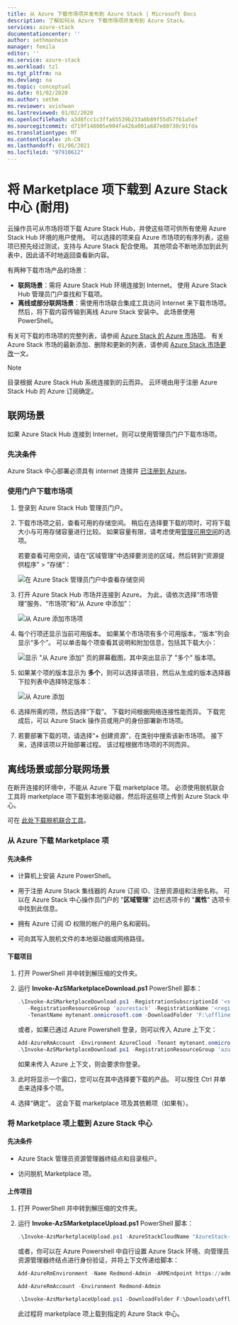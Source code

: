 ```yaml
---
title: 从 Azure 下载市场项并发布到 Azure Stack | Microsoft Docs
description: 了解如何从 Azure 下载市场项并发布到 Azure Stack。
services: azure-stack
documentationcenter: ''
author: sethmanheim
manager: femila
editor: ''
ms.service: azure-stack
ms.workload: tzl
ms.tgt_pltfrm: na
ms.devlang: na
ms.topic: conceptual
ms.date: 01/02/2020
ms.author: sethm
ms.reviewer: avishwan
ms.lastreviewed: 01/02/2020
ms.openlocfilehash: a3d8fcc1c3ffa65539b233a8b89f55d57f61a5ef
ms.sourcegitcommit: d719f148005e904fa426a001a687e80730c91fda
ms.translationtype: MT
ms.contentlocale: zh-CN
ms.lasthandoff: 01/06/2021
ms.locfileid: "97910612"
---
```

# <a name="download-marketplace-items-to-azure-stack-hub-ruggedized"></a>将 Marketplace 项下载到 Azure Stack 中心 (耐用) 

云操作员可从市场将项下载 Azure Stack Hub，并使这些项可供所有使用 Azure Stack Hub 环境的用户使用。 可以选择的项来自 Azure 市场项的有序列表，这些项已预先经过测试，支持与 Azure Stack 配合使用。 其他项会不断地添加到此列表中，因此请不时地返回查看新内容。

有两种下载市场产品的场景：

- **联网场景**：需将 Azure Stack Hub 环境连接到 Internet。 使用 Azure Stack Hub 管理员门户查找和下载项。
- **离线或部分联网场景**：需使用市场联合集成工具访问 Internet 来下载市场项。 然后，将下载内容传输到离线 Azure Stack 安装中。 此场景使用 PowerShell。

有关可下载的市场项的完整列表，请参阅 [Azure Stack 的 Azure 市场项](../../operator/azure-stack-marketplace-azure-items.md)。 有关 Azure Stack 市场的最新添加、删除和更新的列表，请参阅 [Azure Stack 市场更改](../../operator/azure-stack-marketplace-changes.md)一文。

> [!NOTE]
> 目录根据 Azure Stack Hub 系统连接到的云而异。 云环境由用于注册 Azure Stack Hub 的 Azure 订阅确定。

## <a name="connected-scenario"></a>联网场景

如果 Azure Stack Hub 连接到 Internet，则可以使用管理员门户下载市场项。

### <a name="prerequisites"></a>先决条件

Azure Stack 中心部署必须具有 internet 连接并 [已注册到 Azure](registration-tzl.md)。

### <a name="use-the-portal-to-download-marketplace-items"></a>使用门户下载市场项

1. 登录到 Azure Stack Hub 管理员门户。

2. 下载市场项之前，查看可用的存储空间。 稍后在选择要下载的项时，可将下载大小与可用存储容量进行比较。 如果容量有限，请考虑使用[管理可用空间](../../operator/azure-stack-manage-storage-shares.md#manage-available-space)的选项。

   若要查看可用空间，请在“区域管理”中选择要浏览的区域，然后转到“资源提供程序” > “存储”：  

   ![在 Azure Stack 管理员门户中查看存储空间](media/azure-stack-download-azure-marketplace-item-tzl/storage.png)

3. 打开 Azure Stack Hub 市场并连接到 Azure。 为此，请依次选择“市场管理”服务、“市场项”和“从 Azure 中添加”：

   ![从 Azure 添加市场项](media/azure-stack-download-azure-marketplace-item-tzl/marketplace.png)

4. 每个行项还显示当前可用版本。 如果某个市场项有多个可用版本，“版本”列会显示“多个”。  可以单击每个项查看其说明和附加信息，包括其下载大小：

   ![显示 "从 Azure 添加" 页的屏幕截图，其中突出显示了 "多个" 版本项。](media/azure-stack-download-azure-marketplace-item-tzl/add-from-azure1.png)

5. 如果某个项的版本显示为 **多个**，则可以选择该项目，然后从生成的版本选择器下拉列表中选择特定版本：

   ![从 Azure 添加](media/azure-stack-download-azure-marketplace-item-tzl/add-from-azure3.png)

6. 选择所需的项，然后选择“下载”。 下载时间根据网络连接性能而异。 下载完成后，可以 Azure Stack 操作员或用户的身份部署新市场项。

7. 若要部署下载的项，请选择“+ 创建资源”，在类别中搜索该新市场项。 接下来，选择该项以开始部署过程。 该过程根据市场项的不同而异。

## <a name="disconnected-or-a-partially-connected-scenario"></a>离线场景或部分联网场景

在断开连接的环境中，不能从 Azure 下载 marketplace 项。 必须使用脱机联合工具将 marketplace 项下载到本地驱动器，然后将这些项上传到 Azure Stack 中心。

可在 [此处下载脱机联合工具](https://aka.ms/azsSyndicationtool)。

### <a name="download-marketplace-items-from-azure"></a>从 Azure 下载 Marketplace 项

#### <a name="prerequisites"></a>先决条件

- 计算机上安装 Azure PowerShell。

- 用于注册 Azure Stack 集线器的 Azure 订阅 ID、注册资源组和注册名称。 可以在 Azure Stack 中心操作员门户的 "**区域管理**" 边栏选项卡的 "**属性**" 选项卡中找到此信息。

- 拥有 Azure 订阅 ID 权限的帐户的用户名和密码。

- 可向其写入脱机文件的本地驱动器或网络路径。

#### <a name="download-items"></a>下载项目

1. 打开 PowerShell 并中转到解压缩的文件夹。

2. 运行 **Invoke-AzSMarketplaceDownload.ps1** PowerShell 脚本：

    ```powershell
    .\Invoke-AzSMarketplaceDownload.ps1 -RegistrationSubscriptionId '<subscription ID>' ` 
       -RegistrationResourceGroup 'azurestack' -RegistrationName '<registration name>' `
       -TenantName mytenant.onmicrosoft.com -DownloadFolder 'F:\offlineSyndication'
    ```

    或者，如果已通过 Azure Powershell 登录，则可以传入 Azure 上下文：

    ```powershell
    Add-AzureRmAccount -Environment AzureCloud -Tenant mytenant.onmicrosoft.com 
    .\Invoke-AzSMarketplaceDownload.ps1 -RegistrationResourceGroup 'azurestack' -RegistrationName '<registration name>' -DownloadFolder 'F:\offlineSyndication' -AzureContext $(Get-AzureRMContext)
    ```

    如果未传入 Azure 上下文，则会要求你登录。

3. 此时将显示一个窗口，您可以在其中选择要下载的产品。 可以按住 Ctrl 并单击来选择多个项。

4. 选择“确定”。 这会下载 marketplace 项及其依赖项（如果有）。

### <a name="upload-marketplace-items-to-azure-stack-hub"></a>将 Marketplace 项上载到 Azure Stack 中心

#### <a name="prerequisites"></a>先决条件

- Azure Stack 管理员资源管理器终结点和目录租户。

- 访问脱机 Marketplace 项。

#### <a name="upload-items"></a>上传项目

1. 打开 PowerShell 并中转到解压缩的文件夹。

2. 运行 **Invoke-AzSMarketplaceUpload.ps1** PowerShell 脚本：

    ```powershell
    .\Invoke-AzsMarketplaceUpload.ps1 -AzureStackCloudName "AzureStack-Admin" -AzureStackAdminARMEndpoint https://adminmanagement.<region>.<fqdn> -TenantName mytenant.onmicrosoft.com -DownloadFolder F:\offlineSyndication
    ```

    或者，你可以在 Azure Powershell 中自行设置 Azure Stack 环境、向管理员资源管理器终结点进行身份验证，并将上下文传递给脚本：

    ```powershell
    Add-AzureRmEnvironment -Name Redmond-Admin -ARMEndpoint https://adminmanagement.redmond.azurestack.corp.microsoft.com

    Add-AzureRmAccount -Environment Redmond-Admin

    .\Invoke-AzsMarketplaceUpload.ps1 -DownloadFolder F:\Downloads\offlining -AzureContext $(Get-AzureRmContext)
    ```

    此过程将 marketplace 项上载到指定的 Azure Stack 中心。
